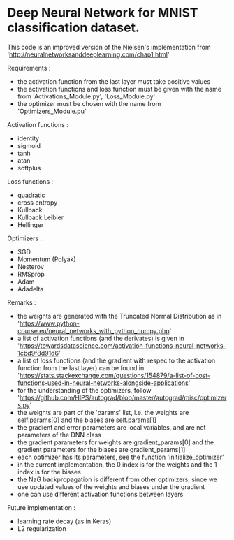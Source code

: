 # Deep Neural Network for MNIST classification dataset.

This code is an improved version of the Nielsen's implementation from 'http://neuralnetworksanddeeplearning.com/chap1.html'

Requirements :
- the activation function from the last layer must take positive values
- the activation functions and loss function must be given with the name from 'Activations_Module.py', 'Loss_Module.py'
- the optimizer must be chosen with the name from 'Optimizers_Module.pu'

Activation functions : 
- identity
- sigmoid
- tanh
- atan
- softplus


Loss functions :
- quadratic
- cross entropy
- Kullback
- Kullback Leibler
- Hellinger


Optimizers :
- SGD
- Momentum (Polyak)
- Nesterov
- RMSprop
- Adam
- Adadelta



Remarks :
- the weights are generated with the Truncated Normal Distribution as in 'https://www.python-course.eu/neural_networks_with_python_numpy.php'
- a list of activation functions (and the derivates) is given in 'https://towardsdatascience.com/activation-functions-neural-networks-1cbd9f8d91d6'
- a list of loss functions (and the gradient with respec to the activation function from the last layer) can be found in 'https://stats.stackexchange.com/questions/154879/a-list-of-cost-functions-used-in-neural-networks-alongside-applications'
- for the understanding of the optimizers, follow 'https://github.com/HIPS/autograd/blob/master/autograd/misc/optimizers.py'
- the weights are part of the 'params' list, i.e. the weights are self.params[0] and the biases are self.params[1]
- the gradient and error parameters are local variables, and are not parameters of the DNN class
- the gradient parameters for weights are gradient_params[0] and the gradient parameters for the biases are gradient_params[1]
- each optimizer has its parameters, see the function 'initialize_optimizer'
- in the current implementation, the 0 index is for the weights and the 1 index is for the biases
- the NaG backpropagation is different from other optimizers, since we use updated values of the weights and biases under the gradient
- one can use different activation functions between layers



Future implementation :
- learning rate decay (as in Keras)
- L2 regularization

